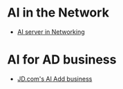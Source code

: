 # AI in the Network
- [AI server in Networking](http://on-demand.gputechconf.com/gtc/2018/presentation/s8971-adopting-artificial-intelligence-technologies-in-networking-presented-by-cisco.pdf)

# AI for AD business
- [JD.com's AI Add business](http://on-demand.gputechconf.com/gtc/2018/presentation/s81016-how-ai-lifts-the-ads-business-in-jd.pdf)
